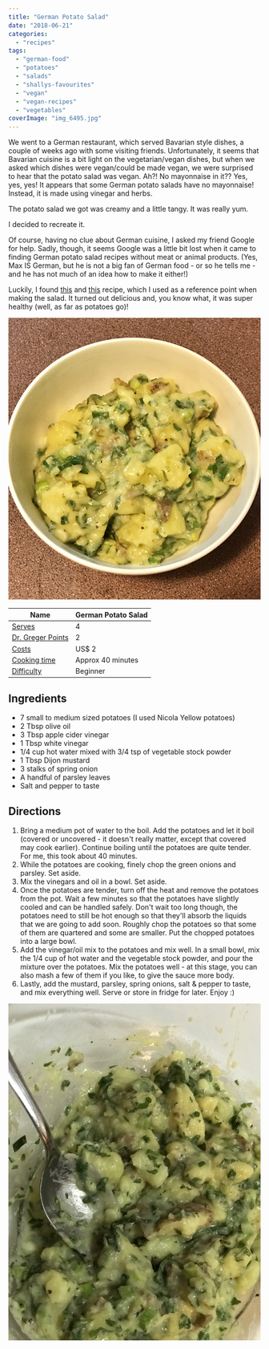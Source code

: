 ```yaml
---
title: "German Potato Salad"
date: "2018-06-21"
categories: 
  - "recipes"
tags: 
  - "german-food"
  - "potatoes"
  - "salads"
  - "shallys-favourites"
  - "vegan"
  - "vegan-recipes"
  - "vegetables"
coverImage: "img_6495.jpg"
---
```


We went to a German restaurant, which served Bavarian style dishes, a couple of weeks ago with some visiting friends. Unfortunately, it seems that Bavarian cuisine is a bit light on the vegetarian/vegan dishes, but when we asked which dishes were vegan/could be made vegan, we were surprised to hear that the potato salad was vegan. Ah?! No mayonnaise in it?? Yes, yes, yes! It appears that some German potato salads have no mayonnaise! Instead, it is made using vinegar and herbs.

The potato salad we got was creamy and a little tangy. It was really yum.

I decided to recreate it.

Of course, having no clue about German cuisine, I asked my friend Google for help. Sadly, though, it seems Google was a little bit lost when it came to finding German potato salad recipes without meat or animal products. (Yes, Max IS German, but he is not a big fan of German food - or so he tells me - and he has not much of an idea how to make it either!)

Luckily, I found [this](http://susikochenundbacken.blogspot.com/2010/07/oma-ingrids-german-potato-salad.html?m=1) and [this](https://www.eyecandypopper.com/german-style-potato-salad-vegan-no-mayonnaise/) recipe, which I used as a reference point when making the salad. It turned out delicious and, you know what, it was super healthy (well, as far as potatoes go)!

![IMG_6495](images/img_6495.jpg)

| Name | German Potato Salad |
| --- | --- |
| [Serves](https://shalveena.com/serving-sizes/) | 4 |
| [Dr. Greger Points](https://shalveena.com/dr-greger-points/) | 2 |
| [Costs](https://shalveena.com/costs/) | US$ 2 |
| [Cooking time](https://shalveena.com/cooking-times/) | Approx 40 minutes |
| [Difficulty](https://shalveena.com/difficulty-levels/) | Beginner |

## Ingredients

- 7 small to medium sized potatoes (I used Nicola Yellow potatoes)
- 2 Tbsp olive oil
- 3 Tbsp apple cider vinegar
- 1 Tbsp white vinegar
- 1/4 cup hot water mixed with 3/4 tsp of vegetable stock powder
- 1 Tbsp Dijon mustard
- 3 stalks of spring onion
- A handful of parsley leaves
- Salt and pepper to taste

## Directions

1. Bring a medium pot of water to the boil. Add the potatoes and let it boil (covered or uncovered - it doesn't really matter, except that covered may cook earlier). Continue boiling until the potatoes are quite tender. For me, this took about 40 minutes.
2. While the potatoes are cooking, finely chop the green onions and parsley. Set aside.
3. Mix the vinegars and oil in a bowl. Set aside.
4. Once the potatoes are tender, turn off the heat and remove the potatoes from the pot. Wait a few minutes so that the potatoes have slightly cooled and can be handled safely. Don't wait too long though, the potatoes need to still be hot enough so that they'll absorb the liquids that we are going to add soon. Roughly chop the potatoes so that some of them are quartered and some are smaller. Put the chopped potatoes into a large bowl.
5. Add the vinegar/oil mix to the potatoes and mix well. In a small bowl, mix the 1/4 cup of hot water and the vegetable stock powder, and pour the mixture over the potatoes. Mix the potatoes well - at this stage, you can also mash a few of them if you like, to give the sauce more body.
6. Lastly, add the mustard, parsley, spring onions, salt & pepper to taste, and mix everything well. Serve or store in fridge for later. Enjoy :)

![IMG_6492](images/img_6492.jpg)
